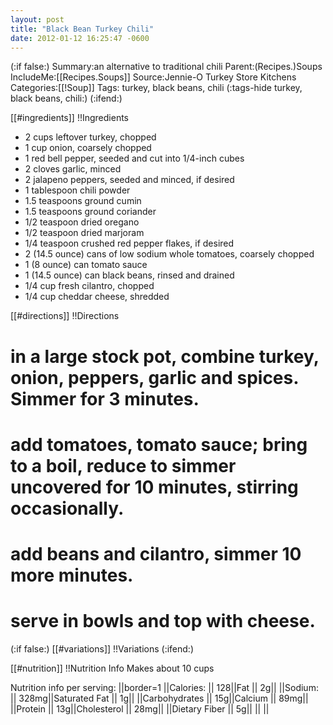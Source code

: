 ```yaml
---
layout: post
title: "Black Bean Turkey Chili"
date: 2012-01-12 16:25:47 -0600
---
```

(:if false:)
Summary:an alternative to traditional chili
Parent:(Recipes.)Soups
IncludeMe:[[Recipes.Soups]]
Source:Jennie-O Turkey Store Kitchens
Categories:[[!Soup]]
Tags: turkey, black beans, chili
(:tags-hide turkey, black beans, chili:)
(:ifend:)

[[#ingredients]]
!!Ingredients
* 2 cups leftover turkey, chopped
* 1 cup onion, coarsely chopped
* 1 red bell pepper, seeded and cut into 1/4-inch cubes
* 2 cloves garlic, minced
* 2 jalapeno peppers, seeded and minced, if desired
* 1 tablespoon chili powder
* 1.5 teaspoons ground cumin
* 1.5 teaspoons ground coriander
* 1/2 teaspoon dried oregano
* 1/2 teaspoon dried marjoram
* 1/4 teaspoon crushed red pepper flakes, if desired
* 2 (14.5 ounce) cans of low sodium whole tomatoes, coarsely chopped
* 1 (8 ounce) can tomato sauce
* 1 (14.5 ounce) can black beans, rinsed and drained
* 1/4 cup fresh cilantro, chopped
* 1/4 cup cheddar cheese, shredded

[[#directions]]
!!Directions
# in a large stock pot, combine turkey, onion, peppers, garlic and spices. Simmer for 3 minutes.

# add tomatoes, tomato sauce; bring to a boil, reduce to simmer uncovered for 10 minutes, stirring occasionally.

# add beans and cilantro, simmer 10 more minutes.

# serve in bowls and top with cheese.

(:if false:)
[[#variations]]
!!Variations
(:ifend:)

[[#nutrition]]
!!Nutrition Info
Makes about 10 cups

Nutrition info per serving:
||border=1
||Calories:         ||   128||Fat           ||   2g||
||Sodium:           || 328mg||Saturated Fat ||   1g||
||Carbohydrates     ||   15g||Calcium       || 89mg||
||Protein           ||   13g||Cholesterol   || 28mg||
||Dietary Fiber     ||    5g||              ||     ||


